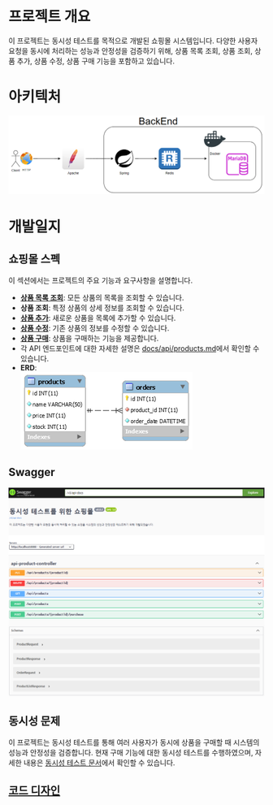 # 프로젝트 개요
이 프로젝트는 동시성 테스트를 목적으로 개발된 쇼핑몰 시스템입니다. 다양한 사용자 요청을 동시에 처리하는 성능과 안정성을 검증하기 위해, 상품 목록 조회, 상품 조회, 상품 추가, 상품 수정, 상품 구매 기능을 포함하고 있습니다.

# 아키텍처
![basic](./docs/images/Architecture.PNG)

# 개발일지
## 쇼핑몰 스펙
이 섹션에서는 프로젝트의 주요 기능과 요구사항을 설명합니다.
- [**상품 목록 조회**](docs/api/products.md#상품-목록-조회): 모든 상품의 목록을 조회할 수 있습니다.
- **상품 조회**: 특정 상품의 상세 정보를 조회할 수 있습니다.
- [**상품 추가**](docs/api/products.md#상품-추가): 새로운 상품을 목록에 추가할 수 있습니다.
- [**상품 수정**](docs/api/products.md#상품-수정): 기존 상품의 정보를 수정할 수 있습니다.
- [**상품 구매**](docs/api/products.md#상품-구매): 상품을 구매하는 기능을 제공합니다.
- 각 API 엔드포인트에 대한 자세한 설명은 [docs/api/products.md](docs/api/products.md)에서 확인할 수 있습니다.
- **ERD**:<br>![shoppingmal ERD](./docs/images/Shoppingmall-ERD.png)

## Swagger
![Swagger UI](./docs/images/Swagger-UI.PNG)

## 동시성 문제
이 프로젝트는 동시성 테스트를 통해 여러 사용자가 동시에 상품을 구매할 때 시스템의 성능과 안정성을 검증합니다.
현재 구매 기능에 대한 동시성 테스트를 수행하였으며, 자세한 내용은 [동시성 테스트 문서](docs/concurrency-issue.md)에서 확인할 수 있습니다.

## [코드 디자인](docs/refactoring)
